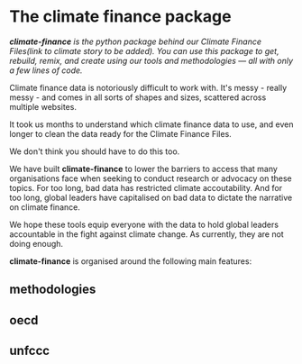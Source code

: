 # The climate finance package


_**climate-finance** is the python package behind our Climate Finance Files(link to climate story to be added). You can use this package to get, rebuild, remix, and create using our tools and methodologies — all with only a few lines of code._

Climate finance data is notoriously difficult to work with. It's messy - really messy - and comes in all sorts of shapes and sizes, scattered across multiple websites.

It took us months to understand which climate finance data to use, and even longer to clean the data ready for the Climate Finance Files. 

We don't think you should have to do this too. 

We have built **climate-finance** to lower the barriers to access that many organisations face when seeking to conduct research or advocacy on these topics. For too long, bad data has restricted climate accoutability. 
And for too long, global leaders have capitalised on bad data to dictate the narrative on climate finance. 

We hope these tools equip everyone with the data to hold global leaders accountable in the fight against climate change. As currently, they are not doing enough. 

**climate-finance** is organised around the following main features:


## methodologies



## oecd


## unfccc

